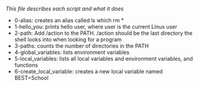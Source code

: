 *This file describes each script and what it does*
- 0-alias: creates an alias called ls which rm *
- 1-hello_you: prints hello user, where user is the current Linux user
- 2-path: Add /action to the PATH. /action should be the last directory the shell looks into when looking for a program
- 3-paths: counts the number of directories in the PATH
- 4-global_variables: lists environment variables
- 5-local_variables:  lists all local variables and environment variables, and functions
- 6-create_local_variable: creates a new local variable named BEST=School
